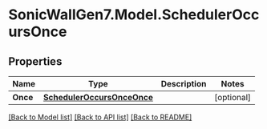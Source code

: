 # SonicWallGen7.Model.SchedulerOccursOnce

## Properties

Name | Type | Description | Notes
------------ | ------------- | ------------- | -------------
**Once** | [**SchedulerOccursOnceOnce**](SchedulerOccursOnceOnce.md) |  | [optional] 

[[Back to Model list]](../README.md#documentation-for-models) [[Back to API list]](../README.md#documentation-for-api-endpoints) [[Back to README]](../README.md)


